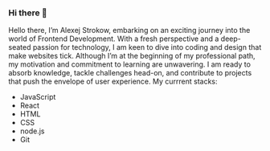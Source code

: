 ### Hi there 👋

Hello there, I’m Alexej Strokow, embarking on an exciting journey into the world of Frontend Development. With a fresh perspective and a deep-seated passion for technology, I am keen to dive into coding and design that make websites tick. Although I’m at the beginning of my professional path, my motivation and commitment to learning are unwavering. I am ready to absorb knowledge, tackle challenges head-on, and contribute to projects that push the envelope of user experience.
My currrent stacks: 
- JavaScript
- React 
- HTML 
- CSS 
- node.js 
- Git
